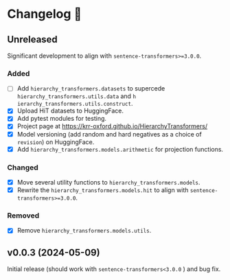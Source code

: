# Changelog :newspaper:

<!-- Added for new features.
Changed for changes in existing functionality.
Deprecated for soon-to-be removed features.
Removed for now removed features.
Fixed for any bug fixes.
Security in case of vulnerabilities. -->

## Unreleased

Significant development to align with `sentence-transformers>=3.0.0`.

### Added

- [ ] Add `hierarchy_transformers.datasets` to supercede `hierarchy_transformers.utils.data` and `h ierarchy_transformers.utils.construct`.
- [X] Upload HiT datasets to HuggingFace.
- [X] Add pytest modules for testing.
- [X] Project page at https://krr-oxford.github.io/HierarchyTransformers/
- [X] Model versioning (add random and hard negatives as a choice of `revision`) on HuggingFace.
- [X] Add `hierarchy_transformers.models.arithmetic` for projection functions.

### Changed

- [X] Move several utility functions to `hierarchy_transformers.models`.
- [X] Rewrite the `hierarchy_transformers.models.hit` to align with `sentence-transformers>=3.0.0`.

### Removed

- [X] Remove `hierarchy_transformers.models.utils`.

## v0.0.3 (2024-05-09)

Initial release (should work with `sentence-transformers<3.0.0` ) and bug fix. 
